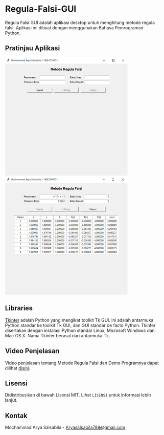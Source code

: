 # Regula-Falsi-GUI

Regula Falsi GUI adalah aplikasi desktop untuk menghitung metode regula falsi. Aplikasi ini dibuat dengan menggunakan Bahasa Pemrograman Python.

## Pratinjau Aplikasi

<p>
<img width="400px" src="https://github.com/arryaaas/Regula-Falsi-GUI/blob/master/image-1.png"/>
<img width="400px" src="https://github.com/arryaaas/Regula-Falsi-GUI/blob/master/image-2.png"/>
</p>

## Libraries
[Tkinter](https://docs.python.org/3/library/tkinter.html) adalah Python yang mengikat toolkit Tk GUI. Ini adalah antarmuka Python standar ke toolkit Tk GUI, dan GUI standar de facto Python. Tkinter disertakan dengan instalasi Python standar Linux, Microsoft Windows dan Mac OS X. Nama Tkinter berasal dari antarmuka Tk.

## Video Penjelasan 

Video penjelasan tentang Metode Regula Falsi dan Demo Programnya dapat dilihat [disini](https://youtu.be/fUOBlCoBEGA).

## Lisensi

Didistribusikan di bawah Lisensi MIT. Lihat `LISENSI` untuk informasi lebih lanjut.

## Kontak

Mochammad Arya Salsabila - Aryasalsabila789@gmail.com
